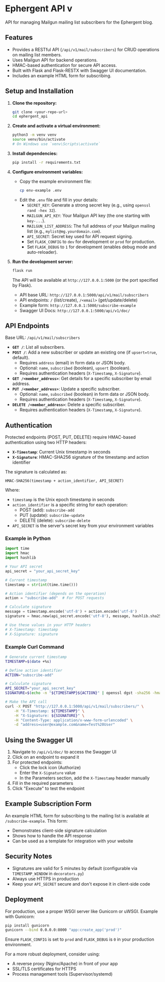 # Ephergent API v

API for managing Mailgun mailing list subscribers for the Ephergent blog.

## Features

*   Provides a RESTful API (`/api/v1/mail/subscribers`) for CRUD operations on mailing list members.
*   Uses Mailgun API for backend operations.
*   HMAC-based authentication for secure API access.
*   Built with Flask and Flask-RESTX with Swagger UI documentation.
*   Includes an example HTML form for subscribing.

## Setup and Installation

1.  **Clone the repository:**
    ```bash
    git clone <your-repo-url>
    cd ephergent_api
    ```

2.  **Create and activate a virtual environment:**
    ```bash
    python3 -m venv venv
    source venv/bin/activate
    # On Windows use `venv\Scripts\activate`
    ```

3.  **Install dependencies:**
    ```bash
    pip install -r requirements.txt
    ```

4.  **Configure environment variables:**
    *   Copy the example environment file:
        ```bash
        cp env-example .env
        ```
    *   Edit the `.env` file and fill in your details:
        *   `SECRET_KEY`: Generate a strong secret key (e.g., using `openssl rand -hex 32`).
        *   `MAILGUN_API_KEY`: Your Mailgun API key (the one starting with `key-...`).
        *   `MAILGUN_LIST_ADDRESS`: The full address of your Mailgun mailing list (e.g., `mylist@mg.yourdomain.com`).
        *   `API_SECRET`: Secret key used for API request signing.
        *   Set `FLASK_CONFIG` to `dev` for development or `prod` for production.
        *   Set `FLASK_DEBUG` to `1` for development (enables debug mode and auto-reloader).

5.  **Run the development server:**
    ```bash
    flask run
    ```
    The API will be available at `http://127.0.0.1:5000` (or the port specified by Flask).
    *   API base URL: `http://127.0.0.1:5000/api/v1/mail/subscribers`
    *   API endpoints: `/` (list/create), `/<email>` (get/update/delete)
    *   Example form: `http://127.0.0.1:5000/subscribe-example`
    *   Swagger UI Docs: `http://127.0.0.1:5000/api/v1/doc/`

## API Endpoints

Base URL: `/api/v1/mail/subscribers`

*   **`GET /`**: List all subscribers.
*   **`POST /`**: Add a new subscriber or update an existing one (if `upsert=true`, default).
    *   Requires `address` (email) in form data or JSON body.
    *   Optional: `name`, `subscribed` (boolean), `upsert` (boolean).
    *   Requires authentication headers (`X-Timestamp`, `X-Signature`).
*   **`GET /<member_address>`**: Get details for a specific subscriber by email address.
*   **`PUT /<member_address>`**: Update a specific subscriber.
    *   Optional: `name`, `subscribed` (boolean) in form data or JSON body.
    *   Requires authentication headers (`X-Timestamp`, `X-Signature`).
*   **`DELETE /<member_address>`**: Delete a specific subscriber.
    *   Requires authentication headers (`X-Timestamp`, `X-Signature`).

## Authentication

Protected endpoints (POST, PUT, DELETE) require HMAC-based authentication using two HTTP headers:

*   **`X-Timestamp`**: Current Unix timestamp in seconds
*   **`X-Signature`**: HMAC-SHA256 signature of the timestamp and action identifier

The signature is calculated as:
```
HMAC-SHA256(timestamp + action_identifier, API_SECRET)
```

Where:
- `timestamp` is the Unix epoch timestamp in seconds
- `action_identifier` is a specific string for each operation:
  - POST (add): `subscribe-add`
  - PUT (update): `subscribe-update`
  - DELETE (delete): `subscribe-delete`
- `API_SECRET` is the server's secret key from your environment variables

### Example in Python

```python
import time
import hmac
import hashlib

# Your API secret
api_secret = "your_api_secret_key"

# Current timestamp
timestamp = str(int(time.time()))

# Action identifier (depends on the operation)
action = "subscribe-add"  # For POST requests

# Calculate signature
message = timestamp.encode('utf-8') + action.encode('utf-8')
signature = hmac.new(api_secret.encode('utf-8'), message, hashlib.sha256).hexdigest()

# Use these values in your HTTP headers
# X-Timestamp: timestamp
# X-Signature: signature
```

### Example Curl Command

```bash
# Generate current timestamp
TIMESTAMP=$(date +%s)

# Define action identifier
ACTION="subscribe-add"

# Calculate signature
API_SECRET="your_api_secret_key"
SIGNATURE=$(echo -n "${TIMESTAMP}${ACTION}" | openssl dgst -sha256 -hmac "${API_SECRET}" | cut -d ' ' -f2)

# Make the API call
curl -X POST "http://127.0.0.1:5000/api/v1/mail/subscribers/" \
    -H "X-Timestamp: ${TIMESTAMP}" \
    -H "X-Signature: ${SIGNATURE}" \
    -H "Content-Type: application/x-www-form-urlencoded" \
    -d "address=user@example.com&name=Test%20User"
```

## Using the Swagger UI

1. Navigate to `/api/v1/doc/` to access the Swagger UI
2. Click on an endpoint to expand it
3. For protected endpoints:
   - Click the lock icon (Authorize)
   - Enter the `X-Signature` value
   - In the Parameters section, add the `X-Timestamp` header manually
4. Fill in the required parameters
5. Click "Execute" to test the endpoint

## Example Subscription Form

An example HTML form for subscribing to the mailing list is available at `/subscribe-example`. This form:

- Demonstrates client-side signature calculation
- Shows how to handle the API response
- Can be used as a template for integration with your website

## Security Notes

- Signatures are valid for 5 minutes by default (configurable via `TIMESTAMP_WINDOW` in `decorators.py`)
- Always use HTTPS in production
- Keep your `API_SECRET` secure and don't expose it in client-side code

## Deployment

For production, use a proper WSGI server like Gunicorn or uWSGI. Example with Gunicorn:

```bash
pip install gunicorn
gunicorn --bind 0.0.0.0:8000 "app:create_app('prod')"
```

Ensure `FLASK_CONFIG` is set to `prod` and `FLASK_DEBUG` is `0` in your production environment.

For a more robust deployment, consider using:
- A reverse proxy (Nginx/Apache) in front of your app
- SSL/TLS certificates for HTTPS
- Process management tools (Supervisor/systemd)